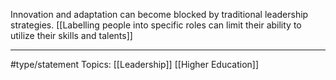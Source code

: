 Innovation and adaptation can become blocked by traditional leadership strategies. [[Labelling people into specific roles can limit their ability to utilize their skills and talents]]

* * *
#type/statement Topics: [[Leadership]] [[Higher Education]]